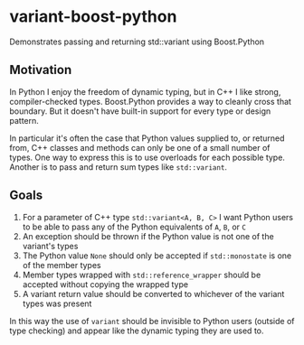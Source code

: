 # variant-boost-python
Demonstrates passing and returning std::variant using Boost.Python

## Motivation
In Python I enjoy the freedom of dynamic typing, but in C++ I like strong, compiler-checked types. Boost.Python provides a way to cleanly cross that boundary. But it doesn't have built-in support for every type or design pattern.

In particular it's often the case that Python values supplied to, or returned from, C++ classes and methods can only be one of a small number of types. One way to express this is to use overloads for each possible type. Another is to pass and return sum types like `std::variant`.

## Goals
1. For a parameter of C++ type `std::variant<A, B, C>` I want Python users to be able to pass any of the Python equivalents of `A`, `B`, or `C`
2. An exception should be thrown if the Python value is not one of the variant's types
3. The Python value `None` should only be accepted if `std::monostate` is one of the member types
4. Member types wrapped with `std::reference_wrapper` should be accepted without copying the wrapped type
5. A variant return value should be converted to whichever of the variant types was present

In this way the use of `variant` should be invisible to Python users (outside of type checking) and
appear like the dynamic typing they are used to.

